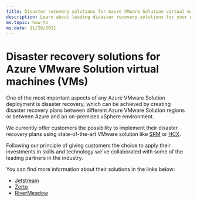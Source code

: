 ```yaml
---
title: Disaster recovery solutions for Azure VMware Solution virtual machines
description: Learn about leading disaster recovery solutions for your Azure VMware Solution private cloud.
ms.topic: how-to
ms.date: 11/29/2021
---
```

# Disaster recovery solutions for Azure VMware Solution virtual machines (VMs)

One of the most important aspects of any Azure VMware Solution deployment is disaster recovery, which can be achieved by creating disaster recovery plans between different Azure VMware Solution regions or between Azure and an on-premises vSphere environment. 

We currently offer customers the possibility to implement their disaster recovery plans using state-of-the-art VMware solution like [SRM](disaster-recovery-using-vmware-site-recovery-manager.md) or [HCX](deploy-disaster-recovery-using-vmware-hcx.md).

Following our principle of giving customers the choice to apply their investments in skills and technology we´ve collaborated with some of the leading partners in the industry. 

You can find more information about their solutions in the links below:
- [Jetstream](https://www.jetstreamsoft.com/2020/09/28/solution-brief-disaster-recovery-for-avs/)
- [Zerto](https://www.zerto.com/solutions/use-cases/disaster-recovery/)
- [RiverMeadow](https://www.rivermeadow.com/disaster-recovery-azure-blob)